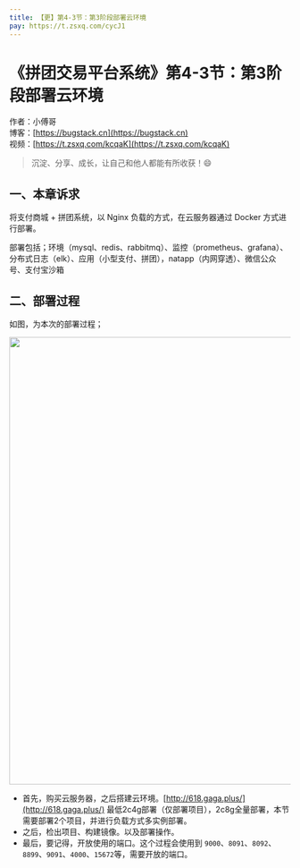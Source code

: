 ```yaml
---
title: 【更】第4-3节：第3阶段部署云环境
pay: https://t.zsxq.com/cycJ1
---
```


# 《拼团交易平台系统》第4-3节：第3阶段部署云环境

作者：小傅哥
<br/>博客：[https://bugstack.cn](https://bugstack.cn)
<br/>视频：[https://t.zsxq.com/kcqaK](https://t.zsxq.com/kcqaK)

> 沉淀、分享、成长，让自己和他人都能有所收获！😄

## 一、本章诉求

将支付商城 + 拼团系统，以 Nginx 负载的方式，在云服务器通过 Docker 方式进行部署。

部署包括；环境（mysql、redis、rabbitmq）、监控（prometheus、grafana）、分布式日志（elk）、应用（小型支付、拼团），natapp（内网穿透）、微信公众号、支付宝沙箱

## 二、部署过程

如图，为本次的部署过程；

<div align="center">
    <img src="https://bugstack.cn/images/article/project/group-buy-market/group-buy-market-4-3-01.png" width="800px">
</div>

- 首先，购买云服务器，之后搭建云环境。[http://618.gaga.plus/](http://618.gaga.plus/) 最低2c4g部署（仅部署项目），2c8g全量部署，本节需要部署2个项目，并进行负载方式多实例部署。
- 之后，检出项目、构建镜像。以及部署操作。
- 最后，要记得，开放使用的端口。这个过程会使用到 `9000`、`8091`、`8092`、`8899`、`9091`、`4000`、`15672`等，需要开放的端口。